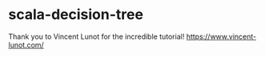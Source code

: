 # scala-decision-tree

Thank you to Vincent Lunot for the incredible tutorial! https://www.vincent-lunot.com/
